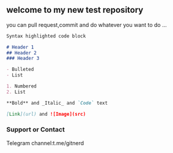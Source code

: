 ## welcome to my new test repository

  you can pull request,commit and do whatever you want to do ...

```markdown
Syntax highlighted code block

# Header 1
## Header 2
### Header 3

- Bulleted
- List

1. Numbered
2. List

**Bold** and _Italic_ and `Code` text

[Link](url) and ![Image](src)
```


### Support or Contact
 
 Telegram channel:t.me/gitnerd

